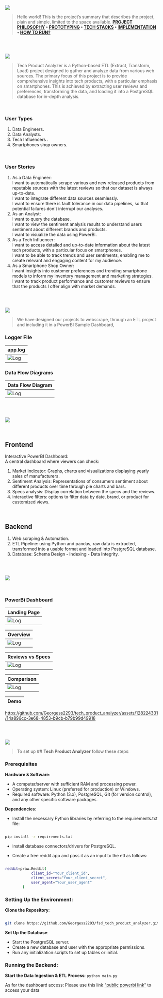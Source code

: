 
<img  src="./readme/title1.svg"/>

<div>

> Hello world! This is the project’s summary that describes the project, plain and simple, limited to the space available.
**[PROJECT PHILOSOPHY](#project-philosophy) • [PROTOTYPING](#prototyping) • [TECH STACKS](#stacks) • [IMPLEMENTATION](#demo) • [HOW TO RUN?](#run)**

</div> 
  

<br><br>

<!-- project philosophy -->

<a  name="philosophy" ></a>
<img  src="./readme/title2.svg" id="project-philosophy"/>

> Tech Product Analyzer is a Python-based ETL (Extract, Transform, Load) project designed to gather and analyze data from various web sources. The primary focus of this project is to provide comprehensive insights into tech products, with a particular emphasis on smartphones. This is achieved by extracting user reviews and preferences, transforming the data, and loading it into a PostgreSQL database for in-depth analysis. 

<br>

  

### User Types

 

1. Data Engineers.
2. Data Analysts.
3. Tech Influencers .
4. Smartphones shop owners.

  

<br>

  

### User Stories

  
1. As a Data Engineer:<br>
	I want to automatically scrape various and new released products from reputable sources with the latest reviews so that our dataset is always up-to-date. <br>
	I want to integrate different data sources seamlessly.<br>
	I want to ensure there is fault tolerance in our data pipelines, so that potential failures don't interrupt our analyses.
2. As an Analyst: <br>
	I want to query the database.<br>
	I want to view the sentiment analysis results to understand users sentiment about different brands and products.<br>
	I want to visualize the data using PowerBI.
3. As a Tech Influencer:<br>
	I want to access detailed and up-to-date information about the latest tech products, with a particular focus on smartphones.<br>
	I want to be able to track trends and user sentiments, enabling me to create relevant and engaging content for my audience.<br>
4. As a Smartphone Shop Owner:<br>
	I want insights into customer preferences and trending smartphone models to inform my inventory management and marketing strategies.<br>
	I want to track product performance and customer reviews to ensure that the products I offer align with market demands.


<br><br>

<!-- Prototyping -->
<img  src="./readme/title3.svg"  id="prototyping"/>

> We have designed our projects to webscrape, through an ETL project and including it in a PowerBI Sample Dashboard, 

  

### Logger File

  


| app.log |
| -----------------|
|![Log](./readme/etl_logger.png) |

  
  

### Data Flow Diagrams

  


| Data Flow Diagram |
| -----------------|
|![Log](./readme/flow_diagram_fsd.png) |


<br>
<br>

  

<!-- Tech stacks -->

<a  name="stacks"></a>
<img  src="./readme/title4.svg" id="stacks" />

<br>



  


  

## Frontend

Interactive PowerBI Dashboard:<br>
A central dashboard where viewers can check:

1. Market Indicator: Graphs, charts and visualizations displaying yearly sales of manufacturers.
2. Sentiment Analysis: Representations of consumers sentiment about different products over time through pie charts and bars.
3. Specs analysis: Display correlation between the specs and the reviews.
4. Interactive filters: options to filter data by date, brand, or product for customized views.


  

<br>

  

## Backend

1. Web scraping & Automation.
2. ETL Pipeline: using Python and pandas, raw data is extracted, transformed into a usable format and loaded into PostgreSQL database.
3. Database: Schema Design - Indexing - Data Integrity.

<br>

<br>

  

<!-- Implementation -->

<a  name="Demo"  ></a>
<img  src="./readme/title5.svg" id="#demo"/>

<br>

  


  
### PowerBi Dashboard

  
| Landing Page |
| -----------------|
|![Log](./readme/landing_page.png) |

| Overview |
| -----------------|
|![Log](./readme/overview.gif) |

| Reviews vs Specs |
| -----------------|
|![Log](./readme/Reviews_specs.png) |

| Comparison |
| -----------------|
|![Log](./readme/comparison.gif) |

| Demo|
| -----------------|

  

https://github.com/Georgess2293/tech_product_analyzer/assets/128224331/14a896cc-3e68-4853-b9cb-b79b99d49918


  

<br><br>
  





<!-- How to run -->

<a  name="run"  ></a>
<img  src="./readme/title6.svg" id="run"/>
  

> To set up ## **Tech Product Analyzer** follow these steps:

### Prerequisites


**Hardware & Software**:

-   A computer/server with sufficient RAM and processing power.
-   Operating system: Linux (preferred for production) or Windows.
-   Required software: Python (3.x), PostgreSQL, Git (for version control), and any other specific software packages.
  
  

**Dependencies**:

-   Install the necessary Python libraries by referring to the requirements.txt file:

```sh

pip install -r requirements.txt

```

-   Install database connectors/drivers for PostgreSQL.

- Create a free reddit app and pass it as an input to the etl as follows:

```sh

reddit=praw.Reddit(
            client_id="Your_client_id",
            client_secret="Your_client_secret",
            user_agent="Your_user_agent"
        )

```
  

### **Setting Up the Environment**:

**Clone the Repository**:


```sh

git clone https://github.com/Georgess2293/fsd_tech_product_analyzer.git

```

  
**Set Up the Database**:

-   Start the PostgreSQL server.
-   Create a new database and user with the appropriate permissions.
-   Run any initialization scripts to set up tables or initial.

### **Running the Backend**:

**Start the Data Ingestion & ETL Process**:
`python main.py`


As for the dashboard access: Please use this link ["public powerbi link"](https://app.powerbi.com/view?r=eyJrIjoiZWU0OGU4MTgtMzlmMi00NzA5LWI4YWYtN2QzNWQ4ZjBjNDcxIiwidCI6IjJhZDk2OTM0LTQzZTUtNDFjMi05NzYxLWYzMzVmZTIxNGNjMyIsImMiOjl9) to access your data

